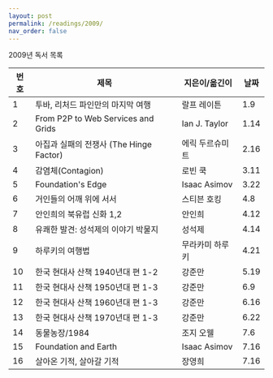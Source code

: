 ```yaml
---
layout: post
permalink: /readings/2009/
nav_order: false
---
```


2009년 독서 목록

번호 | 제목 | 지은이/옮긴이 | 날짜
-----|------|---------------|------
1 | 투바, 리처드 파인만의 마지막 여행 | 랄프 레이튼 | 1.9
2 | From P2P to Web Services and Grids | Ian J. Taylor | 1.14
3 | 아집과 실패의 전쟁사 (The Hinge Factor) | 에릭 두르슈미트 | 2.16
4 | 감염체(Contagion) | 로빈 쿡 | 3.11
5 | Foundation's Edge | Isaac Asimov | 3.22
6 | 거인들의 어깨 위에 서서 | 스티븐 호킹 | 4.8
7 | 안인희의 북유럽 신화 1,2 | 안인희 | 4.12
8 | 유쾌한 발견: 성석제의 이야기 박물지 | 성석제 | 4.14
9 | 하루키의 여행법 | 무라카미 하루키 | 4.21
10 | 한국 현대사 산책 1940년대 편 1-2 | 강준만 | 5.19
11 | 한국 현대사 산책 1950년대 편 1-3 | 강준만 | 6.9
12 | 한국 현대사 산책 1960년대 편 1-3 | 강준만 | 6.16
13 | 한국 현대사 산책 1970년대 편 1-3 | 강준만 | 6.22
14 | 동물농장/1984 | 조지 오웰 | 7.6
15 | Foundation and Earth | Isaac Asimov | 7.16
16 | 살아온 기적, 살아갈 기적 | 장영희 | 7.16

